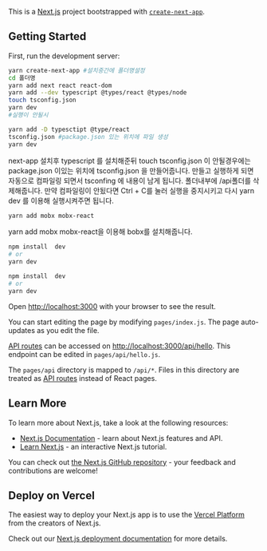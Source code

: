 This is a [Next.js](https://nextjs.org/) project bootstrapped with [`create-next-app`](https://github.com/vercel/next.js/tree/canary/packages/create-next-app).

## Getting Started

First, run the development server:
```bash
yarn create-next-app #설치중간에 폴더명설정
cd 폴더명
yarn add next react react-dom
yarn add --dev typescript @types/react @types/node
touch tsconfig.json
yarn dev
#실행이 안될시 

yarn add -D typesctipt @type/react  
tsconfig.json #package.json 있는 위치에 파일 생성
yarn dev 

```

next-app 설치후 typescript 를 설치해준뒤
touch tsconfig.json 이 안될경우에는
package.json 이있는 위치에 tsconfig.json 을 만들어줍니다.
만들고 실행하게 되면 
자동으로 컴파일링 되면서 tsconfing 에 내용이 남게 됩니다.
폴더내부에 /api폴더를  삭제해줍니다.
만약 컴파일링이 안됬다면 Ctrl + C를 눌러 실행을 중지시키고 
다시 yarn dev 를 이용해 실행시켜주면 됩니다.


```bash
yarn add mobx mobx-react
```
yarn add mobx mobx-react을 이용해 bobx를 설치해줍니다.


```bash
npm install  dev
# or
yarn dev
```


```bash
npm install  dev
# or
yarn dev
```


Open [http://localhost:3000](http://localhost:3000) with your browser to see the result.

You can start editing the page by modifying `pages/index.js`. The page auto-updates as you edit the file.

[API routes](https://nextjs.org/docs/api-routes/introduction) can be accessed on [http://localhost:3000/api/hello](http://localhost:3000/api/hello). This endpoint can be edited in `pages/api/hello.js`.

The `pages/api` directory is mapped to `/api/*`. Files in this directory are treated as [API routes](https://nextjs.org/docs/api-routes/introduction) instead of React pages.

## Learn More

To learn more about Next.js, take a look at the following resources:

- [Next.js Documentation](https://nextjs.org/docs) - learn about Next.js features and API.
- [Learn Next.js](https://nextjs.org/learn) - an interactive Next.js tutorial.

You can check out [the Next.js GitHub repository](https://github.com/vercel/next.js/) - your feedback and contributions are welcome!

## Deploy on Vercel

The easiest way to deploy your Next.js app is to use the [Vercel Platform](https://vercel.com/new?utm_medium=default-template&filter=next.js&utm_source=create-next-app&utm_campaign=create-next-app-readme) from the creators of Next.js.

Check out our [Next.js deployment documentation](https://nextjs.org/docs/deployment) for more details.
